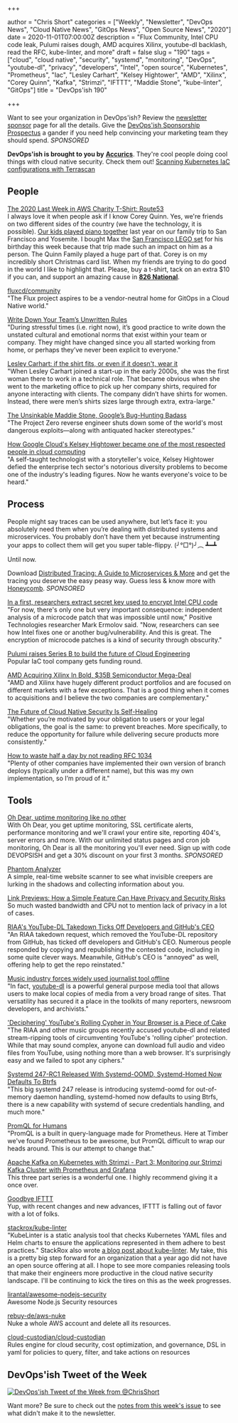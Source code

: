 +++

author = "Chris Short"
categories = ["Weekly", "Newsletter", "DevOps News", "Cloud Native News", "GitOps News", "Open Source News", "2020"]
date = 2020-11-01T07:00:00Z
description = "Flux Community, Intel CPU code leak, Pulumi raises dough, AMD acquires Xilinx, youtube-dl backlash, read the RFC, kube-linter, and more"
draft = false
slug = "190"
tags = ["cloud", "cloud native", "security", "systemd", "monitoring", "DevOps", "youtube-dl", "privacy", "developers", "Intel", "open source", "Kubernetes", "Prometheus", "Iac", "Lesley Carhart", "Kelsey Hightower", "AMD", "Xilinx", "Corey Quinn", "Kafka", "Strimzi", "IFTTT", "Maddie Stone", "kube-linter", "GitOps"]
title = "DevOps'ish 190"

+++

Want to see your organization in DevOps'ish? Review the [newsletter sponsor](https://devopsish.com/sponsor/) page for all the details. Give the [DevOps'ish Sponsorship Prospectus](https://devopsi.sh/prospectus?utm_source=newsletter&utm_medium=devopsish&utm_campaign=190) a gander if you need help convincing your marketing team they should spend. *SPONSORED*

**DevOps'ish is brought to you by** [**Accurics**](https://www.accurics.com/). They're cool people doing cool things with cloud native security. Check them out! [Scanning Kubernetes IaC configurations with Terrascan](https://community.accurics.com/t/scanning-kubernetes-iac-configurations-with-terrascan/51)


## People

[The 2020 Last Week in AWS Charity T-Shirt: Route53](https://www.customink.com/fundraising/route53?utm_source=newsletter&utm_medium=devopsish&utm_campaign=190)  
I always love it when people ask if I know Corey Quinn. Yes, we're friends on two different sides of the country (we have the technology, it is possible). [Our kids played piano together](https://twitter.com/QuinnyPig/status/1186319925901586432) last year on our family trip to San Francisco and Yosemite. I bought Max the [San Francisco LEGO set](https://amzn.to/3oKpqT2) for his birthday this week because that trip made such an impact on him as a person. The Quinn Family played a huge part of that. Corey is on my incredibly short Christmas card list. When my friends are trying to do good in the world I like to highlight that. Please, buy a t-shirt, tack on an extra $10 if you can, and support an amazing cause in [**826 National**](https://826national.org/).

[fluxcd/community](https://github.com/fluxcd/community)  
"The Flux project aspires to be a vendor-neutral home for GitOps in a Cloud Native world."

[Write Down Your Team’s Unwritten Rules](https://hbr.org/2020/10/write-down-your-teams-unwritten-rules)  
"During stressful times (i.e. right now), it’s good practice to write down the unstated cultural and emotional norms that exist within your team or company. They might have changed since you all started working from home, or perhaps they’ve never been explicit to everyone."

[Lesley Carhart: if the shirt fits, or even if it doesn't, wear it](https://www.scmagazine.com/women-in-it-security/power-players/lesley-carhart-if-the-shirt-fits-or-even-if-it-doesnt-wear-it/)  
"When Lesley Carhart joined a start-up in the early 2000s, she was the first woman there to work in a technical role. That became obvious when she went to the marketing office to pick up her company shirts, required for anyone interacting with clients. The company didn’t have shirts for women. Instead, there were men’s shirts sizes large through extra, extra-large."

[The Unsinkable Maddie Stone, Google’s Bug-Hunting Badass](https://www.wired.com/story/maddie-stone-project-zero-reverse-engineering/)  
"The Project Zero reverse engineer shuts down some of the world's most dangerous exploits—along with antiquated hacker stereotypes."

[How Google Cloud's Kelsey Hightower became one of the most respected people in cloud computing](https://www.protocol.com/kelsey-hightower-google-cloud)  
"A self-taught technologist with a storyteller's voice, Kelsey Hightower defied the enterprise tech sector's notorious diversity problems to become one of the industry's leading figures. Now he wants everyone's voice to be heard."

## Process

People might say traces can be used anywhere, but let’s face it: you absolutely need them when you’re dealing with distributed systems and microservices. You probably don’t have them yet because instrumenting your apps to collect them will get you super table-flippy. (╯°□°)╯︵ ┻━┻

Until now.

Download [Distributed Tracing: A Guide to Microservices & More](https://info.honeycomb.io/distributed-tracing-with-honeycomb-lp-devopsish?&utm_source=devopsish&utm_medium=newsletter&utm_campaign=ad&utm_content=distributed-tracing-guide-for-microservices-and-more-honeycomb-lp-devopsish) and get the tracing you deserve the easy peasy way. Guess less & know more with [Honeycomb](https://ui.honeycomb.io/signup/?&utm_source=devopsish&utm_medium=newsletter&utm_campaign=ad&utm_content=product-signup). *SPONSORED*

[In a first, researchers extract secret key used to encrypt Intel CPU code](https://arstechnica.com/gadgets/2020/10/in-a-first-researchers-extract-secret-key-used-to-encrypt-intel-cpu-code/)  
"For now, there's only one but very important consequence: independent analysis of a microcode patch that was impossible until now," Positive Technologies researcher Mark Ermolov said. "Now, researchers can see how Intel fixes one or another bug/vulnerability. And this is great. The encryption of microcode patches is a kind of security through obscurity."

[Pulumi raises Series B to build the future of Cloud Engineering](https://www.pulumi.com/blog/series-b/)  
Popular IaC tool company gets funding round.

[AMD Acquiring Xilinx In Bold, $35B Semiconductor Mega-Deal](https://www.forbes.com/sites/patrickmoorhead/2020/10/27/amd-acquiring-xilinx-in-bold-35b-semiconductor-mega-deal/?sh=7d436b6e492a)  
"AMD and Xilinx have hugely different product portfolios and are focused on different markets with a few exceptions. That is a good thing when it comes to acquisitions and I believe the two companies are complementary."

[The Future of Cloud Native Security Is Self-Healing](https://thenewstack.io/the-future-of-cloud-native-security-is-self-healing/)  
"Whether you’re motivated by your obligation to users or your legal obligations, the goal is the same: to prevent breaches. More specifically, to reduce the opportunity for failure while delivering secure products more consistently."

[How to waste half a day by not reading RFC 1034](https://m.signalvnoise.com/how-to-waste-half-a-day-by-not-reading-rfc-1034/)  
"Plenty of other companies have implemented their own version of branch deploys (typically under a different name), but this was my own implementation, so I’m proud of it."

## Tools

[Oh Dear, uptime monitoring like no other](https://ohdear.app/)  
With Oh Dear, you get uptime monitoring, SSL certificate alerts, performance monitoring and we'll crawl your entire site, reporting 404's, server errors and more. With our unlimited status pages and cron job monitoring, Oh Dear is all the monitoring you'll ever need. Sign up with code DEVOPSISH and get a 30% discount on your first 3 months. *SPONSORED*

[Phantom Analyzer](https://usephantom.com/devopsish.com)  
A simple, real-time website scanner to see what invisible creepers are lurking in the shadows and collecting information about you.

[Link Previews: How a Simple Feature Can Have Privacy and Security Risks](https://www.mysk.blog/2020/10/25/link-previews/)  
So much wasted bandwidth and CPU not to mention lack of privacy in a lot of cases.

[RIAA's YouTube-DL Takedown Ticks Off Developers and GitHub's CEO](https://torrentfreak.com/riaas-youtube-dl-takedown-ticks-of-developers-and-githubs-ceo-201027/)  
"An RIAA takedown request, which removed the YouTube-DL repository from GitHub, has ticked off developers and GitHub's CEO. Numerous people responded by copying and republishing the contested code, including in some quite clever ways. Meanwhile, GitHub's CEO is "annoyed" as well, offering help to get the repo reinstated."

[Music industry forces widely used journalist tool offline](https://freedom.press/news/riaa-github-youtube-dl-journalist-tool/)  
"In fact, [youtube-dl](https://youtube-dl.org/) is a powerful general purpose media tool that allows users to make local copies of media from a very broad range of sites. That versatility has secured it a place in the toolkits of many reporters, newsroom developers, and archivists."

['Deciphering' YouTube's Rolling Cypher in Your Browser is a Piece of Cake](https://torrentfreak.com/deciphering-youtubes-rolling-cypher-in-your-browser-is-a-piece-of-cake-201030/)  
"The RIAA and other music groups recently accused youtube-dl and related stream-ripping tools of circumventing YouTube's 'rolling cipher' protection. While that may sound complex, anyone can download full audio and video files from YouTube, using nothing more than a web browser. It's surprisingly easy and we failed to spot any ciphers."

[Systemd 247-RC1 Released With Systemd-OOMD, Systemd-Homed Now Defaults To Btrfs](https://www.phoronix.com/scan.php?page=news_item&px=systemd-247-rc1)  
"This big systemd 247 release is introducing systemd-oomd for out-of-memory daemon handling, systemd-homed now defaults to using Btrfs, there is a new capability with systemd of secure credentials handling, and much more."

[PromQL for Humans](https://timber.io/blog/promql-for-humans/)  
"PromQL is a built in query-language made for Prometheus. Here at Timber we've found Prometheus to be awesome, but PromQL difficult to wrap our heads around. This is our attempt to change that."

[Apache Kafka on Kubernetes with Strimzi - Part 3: Monitoring our Strimzi Kafka Cluster with Prometheus and Grafana](https://snourian.com/kafka-kubernetes-strimzi-part-3-monitoring-strimzi-kafka-with-prometheus-grafana/#more-118)  
This three part series is a wonderful one. I highly recommend giving it a once over.

[Goodbye IFTTT](https://benjamincongdon.me/blog/2020/10/30/Goodbye-IFTTT/)  
Yup, with recent changes and new advances, IFTTT is falling out of favor with a lot of folks.

[stackrox/kube-linter](https://github.com/stackrox/kube-linter)  
"KubeLinter is a static analysis tool that checks Kubernetes YAML files and Helm charts to ensure the applications represented in them adhere to best practices." StackRox also wrote [a blog post about kube-linter](https://www.stackrox.com/post/2020/10/introducing-kubelinter-an-open-source-linter-for-kubernetes/?utm_source=newsletter&utm_medium=devopsish&utm_campaign=190). My take, this is a pretty big step forward for an organization that a year ago did not have an open source offering at all. I hope to see more companies releasing tools that make their engineers more productive in the cloud native security landscape. I'll be continuing to kick the tires on this as the week progresses.

[lirantal/awesome-nodejs-security](https://github.com/lirantal/awesome-nodejs-security)  
Awesome Node.js Security resources

[rebuy-de/aws-nuke](https://github.com/rebuy-de/aws-nuke)  
Nuke a whole AWS account and delete all its resources.

[cloud-custodian/cloud-custodian](https://github.com/cloud-custodian/cloud-custodian)  
Rules engine for cloud security, cost optimization, and governance, DSL in yaml for policies to query, filter, and take actions on resources

## DevOps'ish Tweet of the Week

[![DevOps'ish Tweet of the Week from @ChrisShort](https://shortcdn.com/file/devopsish/190-devopsish-tweet-of-the-week.png)](https://twitter.com/ChrisShort/status/1322191857187721217)

Want more? Be sure to check out the [notes from this week's issue](https://devopsish.com/190/notes/) to see what didn't make it to the newsletter.

